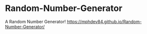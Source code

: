 # Random-Number-Generator
A Random Number Generator!
https://mphdev84.github.io/Random-Number-Generator/
